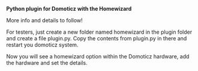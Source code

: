 <b>Python plugin for Domoticz with the Homewizard</b>

More info and details to follow!

For testers, just create a new folder named homewizard in
the plugin folder and create a file plugin.py. Copy the contents
from plugin.py in there and restart you domoticz system.

Now you will see a homewizard option within the Domoticz hardware,
add the hardware and set the details. 

